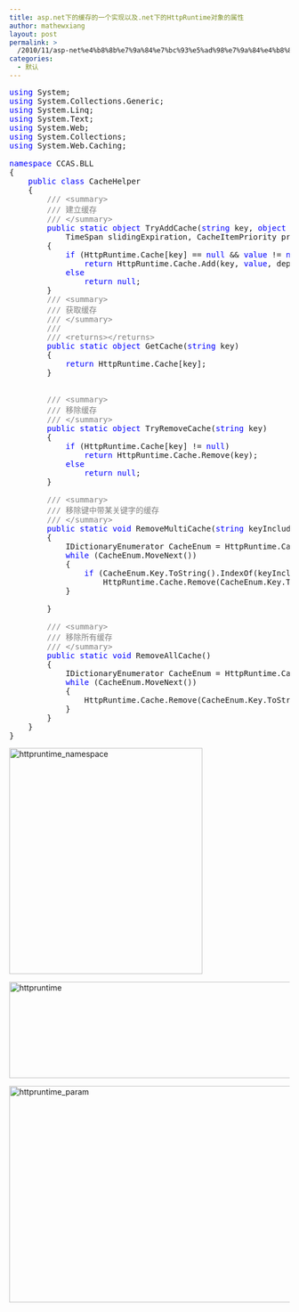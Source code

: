 ```yaml
---
title: asp.net下的缓存的一个实现以及.net下的HttpRuntime对象的属性
author: mathewxiang
layout: post
permalink: >
  /2010/11/asp-net%e4%b8%8b%e7%9a%84%e7%bc%93%e5%ad%98%e7%9a%84%e4%b8%80%e4%b8%aa%e5%ae%9e%e7%8e%b0%e4%bb%a5%e5%8f%8a-net%e4%b8%8b%e7%9a%84httpruntime%e5%af%b9%e8%b1%a1%e7%9a%84%e5%b1%9e%e6%80%a7/
categories:
  - 默认
---
```

<pre><span style="color: #0000ff">using</span> System;
<span style="color: #0000ff">using</span> System.Collections.Generic;
<span style="color: #0000ff">using</span> System.Linq;
<span style="color: #0000ff">using</span> System.Text;
<span style="color: #0000ff">using</span> System.Web;
<span style="color: #0000ff">using</span> System.Collections;
<span style="color: #0000ff">using</span> System.Web.Caching;

<span style="color: #0000ff">namespace</span> CCAS.BLL
{
    <span style="color: #0000ff">public</span> <span style="color: #0000ff">class</span> CacheHelper
    {
        <span style="color: #808080">/// &lt;summary></span>
        <span style="color: #808080">/// 建立缓存</span>
        <span style="color: #808080">/// &lt;/summary></span>
        <span style="color: #0000ff">public</span> <span style="color: #0000ff">static</span> <span style="color: #0000ff">object</span> TryAddCache(<span style="color: #0000ff">string</span> key, <span style="color: #0000ff">object</span> <span style="color: #0000ff">value</span>, CacheDependency dependencies, DateTime absoluteExpiration,
            TimeSpan slidingExpiration, CacheItemPriority priority, CacheItemRemovedCallback onRemovedCallback)
        {
            <span style="color: #0000ff">if</span> (HttpRuntime.Cache[key] == <span style="color: #0000ff">null</span> &#038;&#038; <span style="color: #0000ff">value</span> != <span style="color: #0000ff">null</span>)
                <span style="color: #0000ff">return</span> HttpRuntime.Cache.Add(key, <span style="color: #0000ff">value</span>, dependencies, absoluteExpiration, slidingExpiration, priority, onRemovedCallback);
            <span style="color: #0000ff">else</span>
                <span style="color: #0000ff">return</span> <span style="color: #0000ff">null</span>;
        }
        <span style="color: #808080">/// &lt;summary></span>
        <span style="color: #808080">/// 获取缓存</span>
        <span style="color: #808080">/// &lt;/summary></span>
        <span style="color: #808080">/// </span>
        <span style="color: #808080">/// &lt;returns>&lt;/returns></span>
        <span style="color: #0000ff">public</span> <span style="color: #0000ff">static</span> <span style="color: #0000ff">object</span> GetCache(<span style="color: #0000ff">string</span> key)
        {
            <span style="color: #0000ff">return</span> HttpRuntime.Cache[key];
        }


        <span style="color: #808080">/// &lt;summary></span>
        <span style="color: #808080">/// 移除缓存</span>
        <span style="color: #808080">/// &lt;/summary></span>
        <span style="color: #0000ff">public</span> <span style="color: #0000ff">static</span> <span style="color: #0000ff">object</span> TryRemoveCache(<span style="color: #0000ff">string</span> key)
        {
            <span style="color: #0000ff">if</span> (HttpRuntime.Cache[key] != <span style="color: #0000ff">null</span>)
                <span style="color: #0000ff">return</span> HttpRuntime.Cache.Remove(key);
            <span style="color: #0000ff">else</span>
                <span style="color: #0000ff">return</span> <span style="color: #0000ff">null</span>;
        }

        <span style="color: #808080">/// &lt;summary></span>
        <span style="color: #808080">/// 移除键中带某关键字的缓存</span>
        <span style="color: #808080">/// &lt;/summary></span>
        <span style="color: #0000ff">public</span> <span style="color: #0000ff">static</span> <span style="color: #0000ff">void</span> RemoveMultiCache(<span style="color: #0000ff">string</span> keyInclude)
        {
            IDictionaryEnumerator CacheEnum = HttpRuntime.Cache.GetEnumerator();
            <span style="color: #0000ff">while</span> (CacheEnum.MoveNext())
            {
                <span style="color: #0000ff">if</span> (CacheEnum.Key.ToString().IndexOf(keyInclude.ToString()) >= 0)
                    HttpRuntime.Cache.Remove(CacheEnum.Key.ToString());
            }

        }

        <span style="color: #808080">/// &lt;summary></span>
        <span style="color: #808080">/// 移除所有缓存</span>
        <span style="color: #808080">/// &lt;/summary></span>
        <span style="color: #0000ff">public</span> <span style="color: #0000ff">static</span> <span style="color: #0000ff">void</span> RemoveAllCache()
        {
            IDictionaryEnumerator CacheEnum = HttpRuntime.Cache.GetEnumerator();
            <span style="color: #0000ff">while</span> (CacheEnum.MoveNext())
            {
                HttpRuntime.Cache.Remove(CacheEnum.Key.ToString());
            }
        }
    }
}
</pre>

[<img style="background-image: none; border-bottom: 0px; border-left: 0px; padding-left: 0px; padding-right: 0px; display: inline; border-top: 0px; border-right: 0px; padding-top: 0px" title="httpruntime_namespace" border="0" alt="httpruntime_namespace" src="http://images.cnblogs.com/cnblogs_com/mathewxiang/Windows-Live-Writer/eeaea08eb8af_8E50/httpruntime_namespace_thumb_1.png" width="347" height="406" />][1]

[<img style="background-image: none; border-bottom: 0px; border-left: 0px; padding-left: 0px; padding-right: 0px; display: inline; border-top: 0px; border-right: 0px; padding-top: 0px" title="httpruntime" border="0" alt="httpruntime" src="http://images.cnblogs.com/cnblogs_com/mathewxiang/Windows-Live-Writer/eeaea08eb8af_8E50/httpruntime_thumb_1.png" width="547" height="173" />][2]

[<img style="background-image: none; border-bottom: 0px; border-left: 0px; padding-left: 0px; padding-right: 0px; display: inline; border-top: 0px; border-right: 0px; padding-top: 0px" title="httpruntime_param" border="0" alt="httpruntime_param" src="http://images.cnblogs.com/cnblogs_com/mathewxiang/Windows-Live-Writer/eeaea08eb8af_8E50/httpruntime_param_thumb.png" width="1071" height="389" />][3]

 [1]: http://images.cnblogs.com/cnblogs_com/mathewxiang/Windows-Live-Writer/eeaea08eb8af_8E50/httpruntime_namespace_4.png
 [2]: http://images.cnblogs.com/cnblogs_com/mathewxiang/Windows-Live-Writer/eeaea08eb8af_8E50/httpruntime_4.png
 [3]: http://images.cnblogs.com/cnblogs_com/mathewxiang/Windows-Live-Writer/eeaea08eb8af_8E50/httpruntime_param_2.png